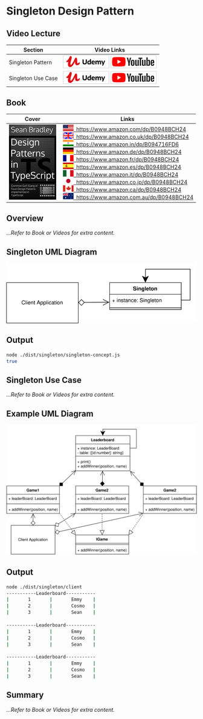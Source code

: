 # Singleton Design Pattern

## Video Lecture

| Section            | Video Links                                                                                                                                                                                                              |
| ------------------ | ------------------------------------------------------------------------------------------------------------------------------------------------------------------------------------------------------------------------ |
| Singleton Pattern  | <a class="udemyVideoLink" href="https://www.udemy.com/course/design-patterns-typescript/learn/lecture/27162320/?referralCode=6384C079FB0A503DB9D9" target="_blank" title="Singleton"><img src="../img/udemy_btn_sm.gif" alt="Singleton"/></a>&nbsp;<a id="ytVideoLink" href="https://www.youtube.com/watch?v=yg3gt-SZGQY&list=PLKWUX7aMnlELvv8bXquIgxXYyHH5SFlaP" target="_blank" title="Singleton Pattern"><img src="../img/yt_btn_sm.gif" alt="Singleton Pattern"/></a>   |
| Singleton Use Case | <a class="udemyVideoLink" href="https://www.udemy.com/course/design-patterns-typescript/learn/lecture/27162324/?referralCode=6384C079FB0A503DB9D9" target="_blank" title="Singleton Use Case"><img src="../img/udemy_btn_sm.gif" alt="Singleton Use Case"/></a>&nbsp;<a id="ytVideoLink" href="https://www.youtube.com/watch?v=7LPLT2vgUJk&list=PLKWUX7aMnlELvv8bXquIgxXYyHH5SFlaP" target="_blank" title="Singleton Use Case"><img src="../img/yt_btn_sm.gif" alt="Singleton Use Case"/></a> |

## Book 

Cover | Links
-|-
![Design Patterns In TypeScript (ASIN : B0948BCH24)](../img/dp_typescript_125.jpg) | &nbsp;<a href="https://www.amazon.com/dp/B0948BCH24"><img src="../img/flag_us.gif">&nbsp; https://www.amazon.com/dp/B0948BCH24</a><br/>&nbsp;<a href="https://www.amazon.co.uk/dp/B0948BCH24"><img src="../img/flag_uk.gif">&nbsp; https://www.amazon.co.uk/dp/B0948BCH24</a><br/>&nbsp;<a href="https://www.amazon.in/dp/B094716FD6"><img src="../img/flag_in.gif">&nbsp; https://www.amazon.in/dp/B094716FD6</a><br/>&nbsp;<a href="https://www.amazon.de/dp/B0948BCH24"><img src="../img/flag_de.gif">&nbsp; https://www.amazon.de/dp/B0948BCH24</a><br/>&nbsp;<a href="https://www.amazon.fr/dp/B0948BCH24"><img src="../img/flag_fr.gif">&nbsp; https://www.amazon.fr/dp/B0948BCH24</a><br/>&nbsp;<a href="https://www.amazon.es/dp/B0948BCH24"><img src="../img/flag_es.gif">&nbsp; https://www.amazon.es/dp/B0948BCH24</a><br/>&nbsp;<a href="https://www.amazon.it/dp/B0948BCH24"><img src="../img/flag_it.gif">&nbsp; https://www.amazon.it/dp/B0948BCH24</a><br/>&nbsp;<a href="https://www.amazon.co.jp/dp/B0948BCH24"><img src="../img/flag_jp.gif">&nbsp; https://www.amazon.co.jp/dp/B0948BCH24</a><br/>&nbsp;<a href="https://www.amazon.ca/dp/B0948BCH24"><img src="../img/flag_ca.gif">&nbsp; https://www.amazon.ca/dp/B0948BCH24</a><br/>&nbsp;<a href="https://www.amazon.com.au/dp/B0948BCH24"><img src="../img/flag_au.gif">&nbsp; https://www.amazon.com.au/dp/B0948BCH24</a>

## Overview

_...Refer to Book or Videos for extra content._

## Singleton UML Diagram

![Singleton UML Diagram](../img/singleton_concept.svg)

## Output

```bash
node ./dist/singleton/singleton-concept.js
true
```

## Singleton Use Case

_...Refer to Book or Videos for extra content._

## Example UML Diagram

![Singleton Use Case Diagram](../img/singleton_example.svg)

## Output

```bash
node ./dist/singleton/client
-----------Leaderboard-----------
|       1       |       Emmy    |
|       2       |       Cosmo   |
|       3       |       Sean    |

-----------Leaderboard-----------
|       1       |       Emmy    |
|       2       |       Cosmo   |
|       3       |       Sean    |

-----------Leaderboard-----------
|       1       |       Emmy    |
|       2       |       Cosmo   |
|       3       |       Sean    |
```

<!-- ## New Coding Concepts

### todo -->

## Summary

_...Refer to Book or Videos for extra content._
